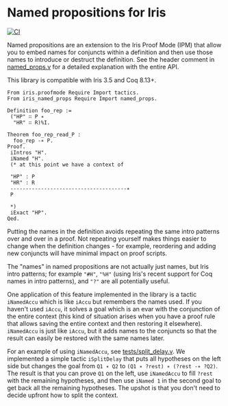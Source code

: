 # Named propositions for Iris

[![CI](https://github.com/tchajed/iris-named-props/workflows/CI/badge.svg)](https://github.com/tchajed/iris-named-props/actions?query=workflow%3ACI)

Named propositions are an extension to the Iris Proof Mode (IPM) that allow you
to embed names for conjuncts within a definition and then use those names to
introduce or destruct the definition. See the header comment in
[named_props.v](src/named_props.v) for a detailed explanation with the entire
API.

This library is compatible with Iris 3.5 and Coq 8.13+.

```coq
From iris.proofmode Require Import tactics.
From iris_named_props Require Import named_props.

Definition foo_rep :=
 ("HP" ∷ P ∗
  "HR" ∷ R)%I.

Theorem foo_rep_read_P :
  foo_rep -∗ P.
Proof.
 iIntros "H".
 iNamed "H".
 (* at this point we have a context of

 "HP" : P
 "HR" : R
 --------------------------------------∗
 P

 *)
 iExact "HP".
Qed.
```

Putting the names in the definition avoids repeating the same intro patterns
over and over in a proof. Not repeating yourself makes things easier to change
when the definition changes - for example, reordering and adding new conjuncts
will have minimal impact on proof scripts.

The "names" in named propositions are not actually just names, but Iris intro
patterns; for example `"#H"`, `"%H"` (using Iris's recent support for Coq names
in intro patterns), and `"?"` are all potentially useful.

One application of this feature implemented in the library is a tactic
`iNamedAccu` which is like `iAccu` but remembers the names used. If you haven't
used `iAccu`, it solves a goal which is an evar with the conjunction of the
entire context (this kind of situation arises when you have a proof rule that
allows saving the entire context and then restoring it elsewhere). `iNamedAccu`
is just like `iAccu`, but it adds names to the conjuncts so that the result can
easily be restored with the same names later.

For an example of using `iNamedAccu`, see
[tests/split_delay.v](tests/split_delay.v). We implemented a simple tactic
`iSplitDelay` that puts all hypotheses on the left side but changes the goal
from `Q1 ∗ Q2` to `(Q1 ∗ ?rest) ∗ (?rest -∗ ?Q2)`. The result is that you can
prove `Q1` on the left, use `iNamedAccu` to fill `?rest` with the remaining
hypotheses, and then use `iNamed 1` in the second goal to get back all the
remaining hypotheses. The upshot is that you don't need to decide upfront how to
split the context.
